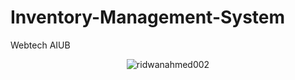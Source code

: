 # Inventory-Management-System
Webtech AIUB

<p align="center"> 
 <img src="[https://komarev.com/ghpvc/?username=ridwanahmed002&label=Profile%20views&color=0e75b6&style=flat](https://www.google.com/search?q=inventory%20management%20system&tbm=isch&hl=en&tbs=isz:l&sa=X&ved=0CAEQpwVqFwoTCLii3v--moQDFQAAAAAdAAAAABAD&biw=1848&bih=919#imgrc=Yx0fkm6lU8hA4M)https://www.google.com/search?q=inventory%20management%20system&tbm=isch&hl=en&tbs=isz:l&sa=X&ved=0CAEQpwVqFwoTCLii3v--moQDFQAAAAAdAAAAABAD&biw=1848&bih=919#imgrc=Yx0fkm6lU8hA4M" alt="ridwanahmed002" /> 
</p>

